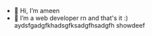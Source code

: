 - 👋 Hi, I’m ameen
- 👀 I’m a web developer rn and that's it :)
aydsfgadgfkhadsgfksadgfhsadgfh showdeef


